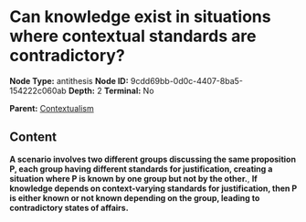 # Can knowledge exist in situations where contextual standards are contradictory?

**Node Type:** antithesis
**Node ID:** 9cdd69bb-0d0c-4407-8ba5-154222c060ab
**Depth:** 2
**Terminal:** No

**Parent:** [Contextualism](contextualism.md)

## Content

**A scenario involves two different groups discussing the same proposition P, each group having different standards for justification, creating a situation where P is known by one group but not by the other.**, **If knowledge depends on context-varying standards for justification, then P is either known or not known depending on the group, leading to contradictory states of affairs.**

